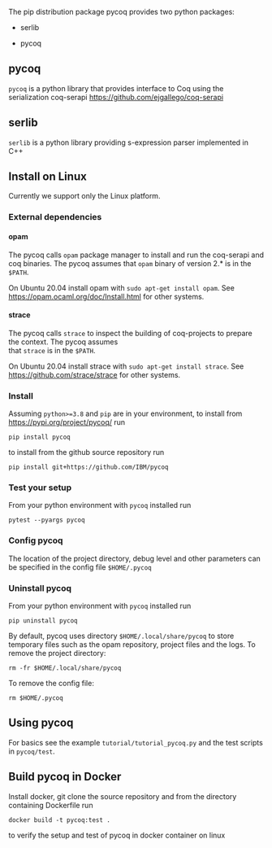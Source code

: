 
The pip distribution package pycoq provides two python packages:

- serlib

- pycoq


## pycoq

`pycoq` is a python library that provides interface to Coq using the serialization coq-serapi  https://github.com/ejgallego/coq-serapi

## serlib

`serlib` is a python library providing s-expression parser implemented in C++

## Install on Linux

Currently we support only the Linux platform. 

### External dependencies 

#### opam 
The pycoq calls `opam` package manager to install and run the coq-serapi and coq binaries.
The pycoq assumes that `opam` binary of version 2.* is in the `$PATH`.

On Ubuntu 20.04 install opam with `sudo apt-get install opam`.
See https://opam.ocaml.org/doc/Install.html for other systems. 

#### strace
The pycoq calls `strace` to inspect the building of coq-projects to prepare the context. The pycoq assumes  
that `strace` is in the `$PATH`. 

On Ubuntu 20.04 install strace with `sudo apt-get install strace`.
See https://github.com/strace/strace for other systems.


### Install

Assuming `python>=3.8` and `pip` are in your environment, to install from https://pypi.org/project/pycoq/ run
```
pip install pycoq
```

to install from the github source repository run 
```
pip install git+https://github.com/IBM/pycoq
```

### Test your setup
From your python environment with `pycoq` installed run
```
pytest --pyargs pycoq
```

### Config pycoq
The location of the project directory, debug level and other parameters can be specified in the config file `$HOME/.pycoq`

### Uninstall pycoq 
From your python environment with `pycoq` installed run
```
pip uninstall pycoq
```
By default, pycoq uses directory `$HOME/.local/share/pycoq` to store temporary files such as the opam repository, project files and the logs.
To remove the project directory:
```
rm -fr $HOME/.local/share/pycoq
```
To remove the config file:
```
rm $HOME/.pycoq
```

## Using pycoq
For basics see the example `tutorial/tutorial_pycoq.py` and the test scripts in `pycoq/test`.

## Build pycoq in Docker
Install docker, git clone the source repository and from the directory containing Dockerfile run
```
docker build -t pycoq:test .
```
to verify the setup and test of pycoq in docker container on linux
